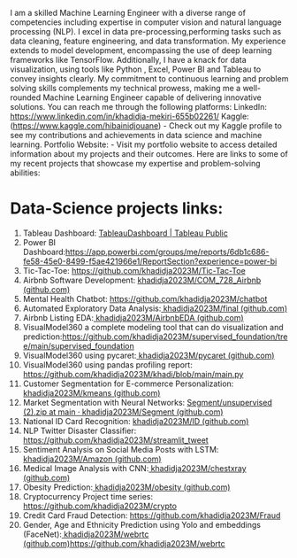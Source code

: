 I am a skilled Machine Learning Engineer with a diverse range of competencies including expertise in computer vision and natural language processing (NLP). I excel in data pre-processing,performing tasks such as data cleaning, feature engineering, and data transformation. My experience extends to model development, encompassing the use of deep learning  frameworks like TensorFlow. Additionally, I have a knack for data visualization, using tools like Python , Excel, Power BI and Tableau to convey insights clearly. My commitment to continuous learning and problem solving skills complements my technical prowess, making me a well-rounded Machine Learning Engineer capable of delivering innovative solutions. 
You can reach me through the following platforms:
LinkedIn: https://www.linkedin.com/in/khadidja-mekiri-655b02261/
Kaggle: (https://www.kaggle.com/hibainidjouane) - Check out my Kaggle profile to see my contributions and achievements in data science and machine learning.
Portfolio Website:  - Visit my portfolio website to access detailed information about my projects and their outcomes.
Here are links to some of my recent projects that showcase my expertise and problem-solving abilities:

# Data-Science projects links:
1.	Tableau Dashboard: [TableauDashboard | Tableau Public](https://public.tableau.com/app/profile/khadidja.mekiri4990/viz/TableauDashboard_16937747023000/Dashboard2?publish=yes)
2.	Power BI Dashboard:https://app.powerbi.com/groups/me/reports/6db1c686-fe58-45e0-8499-f5ae421966e1/ReportSection?experience=power-bi
3.	Tic-Tac-Toe: https://github.com/khadidja2023M/Tic-Tac-Toe
4.	Airbnb Software Development: [khadidja2023M/COM_728_Airbnb (github.com)](https://github.com/khadidja2023M/COM_728_Airbnb)
5.	Mental Health Chatbot: https://github.com/khadidja2023M/chatbot
6.	Automated Exploratory Data Analysis:[ khadidja2023M/final (github.com)](https://github.com/khadidja2023M/final)
7.	Airbnb Listing EDA:[ khadidja2023M/AirbnbEDA (github.com)](https://github.com/khadidja2023M/AirbnbEDA)
8.	VisualModel360 a complete modeling tool that can do visualization and prediction:https://github.com/khadidja2023M/supervised_foundation/tree/main/supervised_foundation
9.	VisualModel360 using pycaret:[ khadidja2023M/pycaret (github.com)](https://github.com/khadidja2023M/pycaret)
10.	VisualModel360 using pandas profiling report: https://github.com/khadidja2023M/khadi/blob/main/main.py
11.	Customer Segmentation for E-commerce Personalization:[ khadidja2023M/kmeans (github.com)](https://github.com/khadidja2023M/kmeans)
12.	Market Segmentation with Neural Networks: [Segment/unsupervised (2).zip at main · khadidja2023M/Segment (github.com)](https://github.com/khadidja2023M/Segment)
13.	National ID Card Recognition: [khadidja2023M/ID (github.com)](https://github.com/khadidja2023M/ID)
14.	NLP Twitter Disaster Classifier: https://github.com/khadidja2023M/streamlit_tweet
15.	Sentiment Analysis on Social Media Posts with LSTM:[ khadidja2023M/Amazon (github.com)](https://github.com/khadidja2023M/Amazon)
16.	Medical Image Analysis with CNN:[ khadidja2023M/chestxray (github.com)](https://github.com/khadidja2023M/chestxray)
17.	Obesity Prediction:[ khadidja2023M/obesity (github.com)](https://github.com/khadidja2023M/obesity)
18.	Cryptocurrency Project time series: https://github.com/khadidja2023M/crypto
19.	Credit Card Fraud Detection: https://github.com/khadidja2023M/Fraud
20.	Gender, Age and Ethnicity Prediction using Yolo and embeddings (FaceNet):[ khadidja2023M/webrtc (github.com)](https://github.com/khadidja2023M/webrtc)https://github.com/khadidja2023M/webrtc
    
